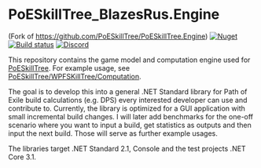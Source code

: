 # PoESkillTree_BlazesRus.Engine
(Fork of https://github.com/PoESkillTree/PoESkillTree.Engine)
[![Nuget](https://img.shields.io/nuget/v/PoESkillTree.Engine.svg)](https://www.nuget.org/packages/PoESkillTree.Engine/) [![Build status](https://ci.appveyor.com/api/projects/status/knmsvn7oqrh5l6ou/branch/master?svg=true)](https://ci.appveyor.com/project/PoESkillTree/poeskilltree-engine/branch/master) [![Discord](https://b.thumbs.redditmedia.com/YzI6TxCJcacCZw1sx1Z5tyy6YskyNiA84hn4WfPXaRM.png)](https://discord.gg/sC7cUHV)

This repository contains the game model and computation engine used for [PoESkillTree](https://github.com/PoESkillTree/PoESkillTree). For example usage, see [PoESkillTree/WPFSKillTree/Computation](https://github.com/PoESkillTree/PoESkillTree/tree/master/WPFSKillTree/Computation).

The goal is to develop this into a general .NET Standard library for Path of Exile build calculations (e.g. DPS) every interested developer can use and contribute to. Currently, the library is optimized for a GUI application with small incremental build changes. I will later add benchmarks for the one-off scenario where you want to input a build, get statistics as outputs and then input the next build. Those will serve as further example usages.

The libraries target .NET Standard 2.1, Console and the test projects .NET Core 3.1.
